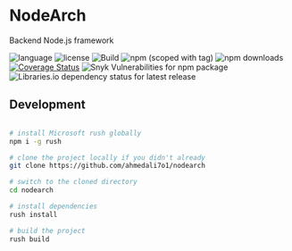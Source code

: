 # NodeArch

Backend Node.js framework

![language](https://img.shields.io/badge/typescript-100%25-blue)
![license](https://img.shields.io/badge/license-MIT-brightgreen)
![Build](https://github.com/nodearch/core/workflows/Build/badge.svg)
![npm (scoped with tag)](https://img.shields.io/npm/v/@nodearch/core/beta)
![npm downloads](https://img.shields.io/npm/dt/@nodearch/core)
[![Coverage Status](https://coveralls.io/repos/github/nodearch/core/badge.svg?branch=master)](https://coveralls.io/github/nodearch/core?branch=master)
![Snyk Vulnerabilities for npm package](https://img.shields.io/snyk/vulnerabilities/npm/@nodearch/core)
![Libraries.io dependency status for latest release](https://img.shields.io/librariesio/release/npm/@nodearch/core)


## Development

```bash

# install Microsoft rush globally 
npm i -g rush

# clone the project locally if you didn't already
git clone https://github.com/ahmedali7o1/nodearch

# switch to the cloned directory
cd nodearch

# install dependencies
rush install

# build the project
rush build

```
